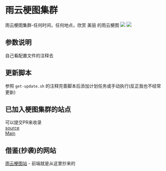 # 雨云梗图集群
雨云梗图集群-任何时间，任何地点，欣赏 美丽 的雨云梗图
![](https://forum.rainyun.com/uploads/default/original/2X/4/4bae6cfa797192398e3c20b9ea1b2291bc8d2bf1.jpeg)
![](https://forum.rainyun.com/uploads/default/original/2X/9/9095eedbea580ccb641d22dc9961b947d9961e2c.jpeg)
## 参数说明
自己看配置文件的注释去

## 更新脚本 
参照 `get-update.sh` 的注释完善脚本后添加计划任务或手动执行(反正我也不经常更新)

## 已加入梗图集群的站点
可以提交PR来收录    
[source](https://api.zzwl.top/rainyun/)    
[Main](https://pic.mmeiblog.cn/rainyun/)    

## 借鉴(抄袭)的网站
[雨云梗图站](https://api.zzwl.top/rainyun/) - 前端就是从这里抄来的


